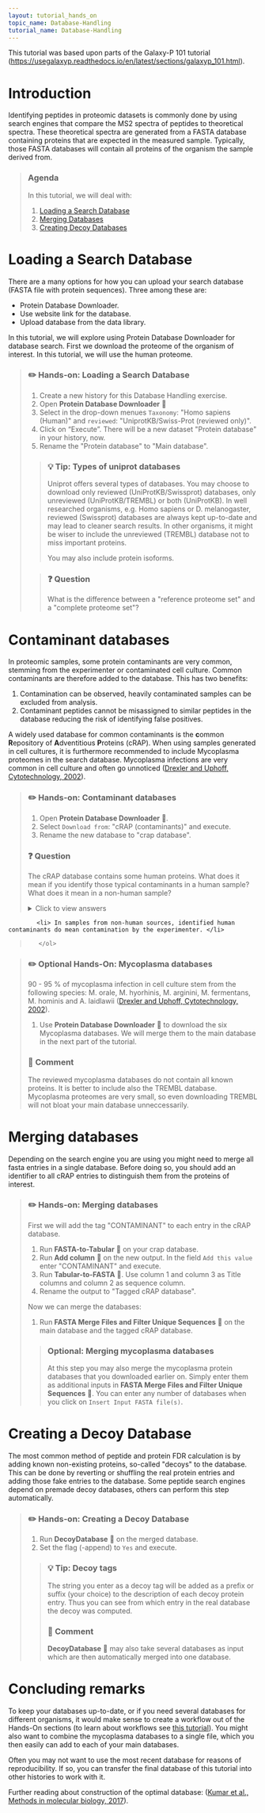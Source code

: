```yaml
---
layout: tutorial_hands_on
topic_name: Database-Handling
tutorial_name: Database-Handling
---
```


This tutorial was based upon parts of the Galaxy-P 101 tutorial (https://usegalaxyp.readthedocs.io/en/latest/sections/galaxyp_101.html).

# Introduction

Identifying peptides in proteomic datasets is commonly done by using search engines that compare the MS2 spectra of peptides to theoretical spectra. These theoretical spectra are generated from a FASTA database containing proteins that are expected in the measured sample. Typically, those FASTA databases will contain all proteins of the organism the sample derived from.

> ### Agenda
>
> In this tutorial, we will deal with:
>
> 1. [Loading a Search Database](#Loading-a-Search-Database)
> 2. [Merging Databases](#Merging-Databases) 
> 3. [Creating Decoy Databases](#Decoy-database)

<a name="Loading-a-Search-Database"/></a>
# Loading a Search Database

There are a many options for how you can upload your search database (FASTA file with protein sequences). Three among these are:

*   Protein Database Downloader.
*   Use website link for the database.
*   Upload database from the data library.

In this tutorial, we will explore using Protein Database Downloader for database search. First we download the proteome of the organism of interest. In this tutorial, we will use the human proteome. 

> ### :pencil2: Hands-on: Loading a Search Database
>
> 1. Create a new history for this Database Handling exercise.
> 2. Open **Protein Database Downloader** :wrench: 
> 3. Select in the drop-down menues `Taxonomy`: "Homo sapiens (Human)" and `reviewed`: "UniprotKB/Swiss-Prot (reviewed only)".
> 4. Click on “Execute”. There will be a new dataset "Protein database" in your history, now.
> 5. Rename the "Protein database" to "Main database".
>
>	> ### :bulb: Tip: Types of uniprot databases
>	> Uniprot offers several types of databases. You may choose to download only reviewed (UniProtKB/Swissprot) databases, only unreviewed (UniProtKB/TREMBL) or both (UniProtKB). In well researched organisms, e.g. Homo sapiens or D. melanogaster, reviewed (Swissprot) databases are always kept up-to-date and may lead to cleaner search results. In other organisms, it might be wiser to include the unreviewed (TREMBL) database not to miss important proteins.
>	>
>	> You may also include protein isoforms.
>
>	> ### :question: Question
>	> What is the difference between a "reference proteome set" and a "complete proteome set"?

# Contaminant databases

In proteomic samples, some protein contaminants are very common, stemming from the experimenter or contaminated cell culture. Common contaminants are therefore added to the database. This has two benefits: 
1. Contamination can be observed, heavily contaminated samples can be excluded from analysis.
2. Contaminant peptides cannot be misassigned to similar peptides in the database reducing the risk of identifying false positives.

A widely used database for common contaminants is the **c**ommon **R**epository of **A**dventitious **P**roteins (cRAP). When using samples generated in cell cultures, it is furthermore recommended to include Mycoplasma proteomes in the search database. Mycoplasma infections are very common in cell culture and often go unnoticed ([Drexler and Uphoff, Cytotechnology, 2002](https://www.ncbi.nlm.nih.gov/pmc/articles/PMC3463982/)).

> ### :pencil2: Hands-on: Contaminant databases
> 1. Open **Protein Database Downloader** :wrench:. 
> 2. Select `Download from`: "cRAP (contaminants)" and execute.
> 3. Rename the new database to "crap database".
>
> ### :question: Question
> The cRAP database contains some human proteins. What does it mean if you identify those typical contaminants in a human sample? What does it mean in a non-human sample?
>    <details>
>    <summary>Click to view answers</summary>
>    	<ol type="1">
>    		<li> In samples stemming from a human source, identified human contaminants do not necessarily mean a contaminated sample. The proteins may as well stem from the original sample. Be careful with the interpretation. </li>
			<li> In samples from non-human sources, identified human contaminants do mean contamination by the experimenter. </li>
>   	 </ol>
>    </details>

> ### :pencil2: Optional Hands-On: Mycoplasma databases
> 90 - 95 % of mycoplasma infection in cell culture stem from the following species: M. orale, M. hyorhinis, M. arginini, M. fermentans, M. hominis and A. laidlawii ([Drexler and Uphoff, Cytotechnology, 2002](https://www.ncbi.nlm.nih.gov/pmc/articles/PMC3463982/)).
>
> 1. Use **Protein Database Downloader** :wrench: to download the six Mycoplasma databases. We will merge them to the main database in the next part of the tutorial.
> 
> ### :nut_and_bolt: Comment
> The reviewed mycoplasma databases do not contain all known proteins. It is better to include also the TREMBL database. Mycoplasma proteomes are very small, so even downloading TREMBL will not bloat your main database unneccessarily.

<a name="Merging-Databases"/></a>
# Merging databases

Depending on the search engine you are using you might need to merge all fasta entries in a single database. Before doing so, you should add an identifier to all cRAP entries to distinguish them from the proteins of interest.

> ### :pencil2: Hands-on: Merging databases
> First we will add the tag "CONTAMINANT" to each entry in the cRAP database.
>
> 1. Run **FASTA-to-Tabular** :wrench: on your crap database.
> 2. Run **Add column** :wrench: on the new output. In the field `Add this value` enter "CONTAMINANT" and execute.
> 3. Run **Tabular-to-FASTA** :wrench:. Use column 1 and column 3 as Title columns and column 2 as sequence column.
> 4. Rename the output to "Tagged cRAP database".
>	
> Now we can merge the databases:
>
> 1. Run **FASTA Merge Files and Filter Unique Sequences** :wrench: on the main database and the tagged cRAP database.
>
>	> ### Optional: Merging mycoplasma databases
>	> At this step you may also merge the mycoplasma protein databases that you downloaded earlier on. Simply enter them as additional inputs in **FASTA Merge Files and Filter Unique Sequences** :wrench:. You can enter any number of databases when you click on `Insert Input FASTA file(s)`.

<a name="Decoy-database"/></a>
# Creating a Decoy Database

The most common method of peptide and protein FDR calculation is by adding known non-existing proteins, so-called "decoys" to the database. This can be done by reverting or shuffling the real protein entries and adding those fake entries to the database. Some peptide search engines depend on premade decoy databases, others can perform this step automatically.

> ### :pencil2: Hands-on: Creating a Decoy Database
> 1. Run **DecoyDatabase**  :wrench: on the merged database.
> 2. Set the flag (-append) to `Yes` and execute.
>
>	> ### :bulb: Tip: Decoy tags
>	> The string you enter as a decoy tag will be added as a prefix or suffix (your choice) to the description of each decoy protein entry. Thus you can see from which entry in the real database the decoy was computed.
>	>
>	> ### :nut_and_bolt: Comment
>	> **DecoyDatabase**  :wrench: may also take several databases as input which are then automatically merged into one database.

# Concluding remarks
To keep your databases up-to-date, or if you need several databases for different organisms, it would make sense to create a workflow out of the Hands-On sections (to learn about workflows see [this tutorial](../../Introduction/tutorials/workflows.md)). You might also want to combine the mycoplasma databases to a single file, which you then easily can add to each of your main databases.

Often you may not want to use the most recent database for reasons of reproducibility. If so, you can transfer the final database of this tutorial into other histories to work with it.

Further reading about construction of the optimal database: ([Kumar et al., Methods in molecular biology, 2017](https://www.ncbi.nlm.nih.gov/pubmed/27975281)).